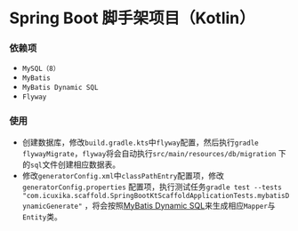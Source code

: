 Spring Boot 脚手架项目（Kotlin）
==========

### 依赖项

* `MySQL（8）`
* `MyBatis`
* `MyBatis Dynamic SQL`
* `Flyway`

### 使用

- 创建数据库，修改`build.gradle.kts`中`flyway`配置，然后执行`gradle flywayMigrate`，`flyway`将会自动执行`src/main/resources/db/migration`
  下的`sql`文件创建相应数据表。
- 修改`generatorConfig.xml`中`classPathEntry`配置项，修改`generatorConfig.properties`
  配置项，执行测试任务`gradle test --tests "com.icuxika.scaffold.SpringBootKtScaffoldApplicationTests.mybatisDynamicGenerate"`
  ，将会按照[MyBatis Dynamic SQL](https://mybatis.org/mybatis-dynamic-sql/docs/introduction.html)来生成相应`Mapper`与`Entity`类。